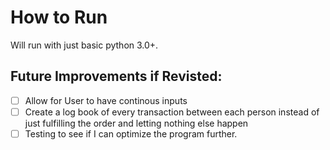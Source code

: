 # How to Run

Will run with just basic python 3.0+. 

## Future Improvements if Revisted:
  - [ ] Allow for User to have continous inputs
  - [ ] Create a log book of every transaction between each person instead of just fulfilling the order and letting nothing else happen
  - [ ] Testing to see if I can optimize the program further.

